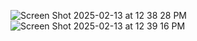 ![Screen Shot 2025-02-13 at 12 38 28 PM](https://github.com/user-attachments/assets/f8f2a33d-6beb-47f0-89c1-c56e2a4a6ad8)
![Screen Shot 2025-02-13 at 12 39 16 PM](https://github.com/user-attachments/assets/e7c4866b-ba96-432d-885b-efa9b8259cc1)
